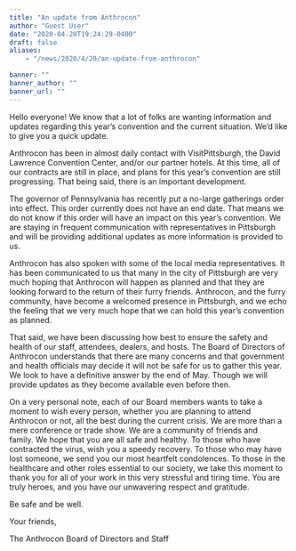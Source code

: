 ```yaml
---
title: "An update from Anthrocon"
author: "Guest User"
date: "2020-04-20T19:24:29-0400"
draft: false
aliases:
    - "/news/2020/4/20/an-update-from-anthrocon"

banner: ""
banner_author: ""
banner_url: ""
---
```


Hello everyone!&nbsp;We know that a lot of folks are wanting information and updates regarding this year’s convention and the current situation.&nbsp;We’d like to give you a quick update.

Anthrocon has been in almost daily contact with VisitPittsburgh, the David Lawrence Convention Center, and/or our partner hotels.&nbsp;At this time, all of our contracts are still in place, and plans for this year’s convention are still progressing.&nbsp;That being said, there is an important development.

The governor of Pennsylvania has recently put a no-large gatherings order into effect.&nbsp;This order currently does not have an end date.&nbsp;That means we do not know if this order will have an impact on this year’s convention.&nbsp;We are staying in frequent communication with representatives in Pittsburgh and will be providing additional updates as more information is provided to us.

Anthrocon has also spoken with some of the local media representatives.&nbsp;It has been communicated to us that many in the city of Pittsburgh are very much hoping that Anthrocon will happen as planned and that they are looking forward to the return of their furry friends.&nbsp;Anthrocon, and the furry community, have become a welcomed presence in Pittsburgh, and we echo the feeling that we very much hope that we can hold this year’s convention as planned.

That said, we have been discussing how best to ensure the safety and health of our staff, attendees, dealers, and hosts. The Board of Directors of Anthrocon understands that there are many concerns and that government and health officials may decide it will not be safe for us to gather this year. We look to have a definitive answer by the end of May. Though we will provide updates as they become available even before then.

On a very personal note, each of our Board members wants to take a moment to wish every person, whether you are planning to attend Anthrocon or not, all the best during the current crisis.&nbsp;We are more than a mere conference or trade show. We are a community of friends and family.&nbsp;We hope that you are all safe and healthy.&nbsp;To those who have contracted the virus, wish you a speedy recovery.&nbsp;To those who may have lost someone, we send you our most heartfelt condolences. To those in the healthcare and other roles essential to our society, we take this moment to thank you for all of your work in this very stressful and tiring time.&nbsp;You are truly heroes, and you have our unwavering respect and gratitude.

Be safe and be well.

Your friends,

The Anthrocon Board of Directors and Staff
